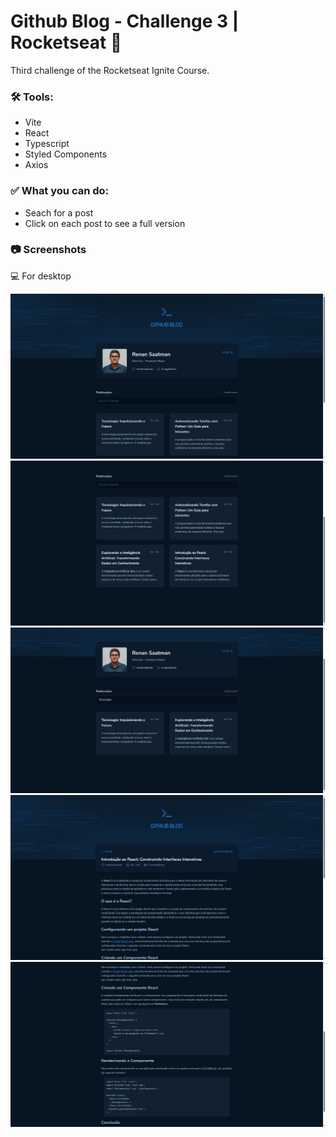 # Github Blog - Challenge 3 | Rocketseat :rocket:

Third challenge of the Rocketseat Ignite Course.

### :hammer_and_wrench: Tools:

- Vite
- React
- Typescript
- Styled Components
- Axios

### :white_check_mark: What you can do:

- Seach for a post
- Click on each post to see a full version 

### :camera: Screenshots

:computer: For desktop

<p>
    <img src="./src/assets/screenshots/1.png" />
    <img src="./src/assets/screenshots/2.png" />
    <img src="./src/assets/screenshots/3.png" />
    <img src="./src/assets/screenshots/4.png" />
    <img src="./src/assets/screenshots/5.png" />
</p>
